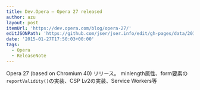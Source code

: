 ```yaml
---
title: Dev.Opera — Opera 27 released
author: azu
layout: post
itemUrl: 'https://dev.opera.com/blog/opera-27/'
editJSONPath: 'https://github.com/jser/jser.info/edit/gh-pages/data/2015/01/index.json'
date: '2015-01-27T17:50:03+00:00'
tags:
  - Opera
  - ReleaseNote
---
```

Opera 27 (based on Chromium 40) リリース。
minlength属性、form要素の`reportValidity()`の実装、CSP Lv2の実装、Service Workers等
